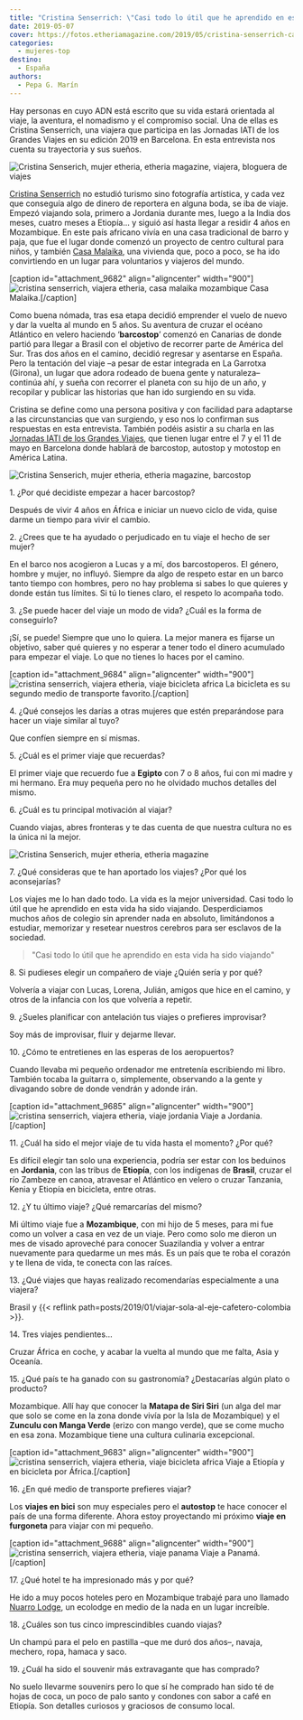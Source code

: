 ```yaml
---
title: "Cristina Senserrich: \"Casi todo lo útil que he aprendido en esta vida ha sido viajando\""
date: 2019-05-07
cover: https://fotos.etheriamagazine.com/2019/05/cristina-senserrich-casa-malaika.jpg
categories: 
  - mujeres-top
destino: 
  - España
authors: 
  - Pepa G. Marín
---
```


Hay personas en cuyo ADN está escrito que su vida estará orientada al viaje, la 
aventura, el nomadismo y el compromiso social. Una de ellas es Cristina Senserrich, una 
viajera que participa en las Jornadas IATI de los Grandes Viajes en su edición 2019 en 
Barcelona. En esta entrevista nos cuenta su trayectoria y sus sueños. 

![Cristina Senserich, mujer etheria, etheria magazine, viajera, bloguera de viajes](https://fotos.etheriamagazine.com/2019/05/Cristina-Senserich-mujer-etheria.jpg)

[Cristina Senserrich](https://www.facebook.com/fotografiasinfronteras) no estudió turismo sino fotografía artística, y cada vez que conseguía algo de dinero de reportera en alguna boda, se iba de viaje. Empezó viajando sola, primero a Jordania durante mes, luego a la India dos meses, cuatro meses a Etiopía... y siguió así hasta llegar a residir 4 años en Mozambique. En este país africano vivía en una casa tradicional de barro y paja, que fue el lugar donde comenzó un proyecto de centro cultural para niños, y también [Casa Malaika](http://www.africasinfronteras.org/proyectos/turismo-responsable/), una vivienda que, poco a poco, se ha ido convirtiendo en un lugar para voluntarios y viajeros del mundo.

\[caption id="attachment\_9682" align="aligncenter" width="900"\]![cristina senserrich, viajera etheria, casa malaika mozambique](https://fotos.etheriamagazine.com/2019/05/casa-malaika-mozambique.jpg "Casa Malaika.") Casa Malaika.\[/caption\]

Como buena nómada, tras esa etapa decidió emprender el vuelo de nuevo y dar la vuelta al mundo en 5 años. Su aventura de cruzar el océano Atlántico en velero haciendo ‘**barcostop**’ comenzó en Canarias de donde partió para llegar a Brasil con el objetivo de recorrer parte de América del Sur. Tras dos años en el camino, decidió regresar y asentarse en España. Pero la tentación del viaje –a pesar de estar integrada en La Garrotxa (Girona), un lugar que adora rodeado de buena gente y naturaleza– continúa ahí, y sueña con recorrer el planeta con su hijo de un año, y recopilar y publicar las historias que han ido surgiendo en su vida.

Cristina se define como una persona positiva y con facilidad para adaptarse a las circunstancias que van surgiendo, y eso nos lo confirman sus respuestas en esta entrevista. También podéis asistir a su charla en las [Jornadas IATI de los Grandes Viajes](https://jornadasgrandesviajes.es/), que tienen lugar entre el 7 y el 11 de mayo en Barcelona donde hablará de barcostop, autostop y motostop en América Latina.

![Cristina Senserich, mujer etheria, etheria magazine, barcostop](https://fotos.etheriamagazine.com/2019/05/Cristina-Senserich-etheria-magazine.jpg)

1\. ¿Por qué decidiste empezar a hacer barcostop? 

Después de vivir 4 años en África e iniciar un nuevo ciclo de vida, quise darme un tiempo para vivir el cambio.

2\. ¿Crees que te ha ayudado o perjudicado en tu viaje el hecho de ser mujer? 

En el barco nos acogieron a Lucas y a mí, dos barcostoperos. El género, hombre y mujer, no influyó. Siempre da algo de respeto estar en un barco tanto tiempo con hombres, pero no hay problema si sabes lo que quieres y donde están tus límites. Si tú lo tienes claro, el respeto lo acompaña todo.

3\. ¿Se puede hacer del viaje un modo de vida? ¿Cuál es la forma de conseguirlo? 

¡Sí, se puede! Siempre que uno lo quiera. La mejor manera es fijarse un objetivo, saber qué quieres y no esperar a tener todo el dinero acumulado para empezar el viaje. Lo que no tienes lo haces por el camino.

\[caption id="attachment\_9684" align="aligncenter" width="900"\]![cristina senserrich, viajera etheria, viaje bicicleta africa](https://fotos.etheriamagazine.com/2019/05/Viajera-etheria-cristina-senserrich-bicicleta.jpg "La bicicleta es su medio de transporte favorito.") La bicicleta es su segundo medio de transporte favorito.\[/caption\]

4\. ¿Qué consejos les darías a otras mujeres que estén preparándose para hacer un viaje 
similar al tuyo? 

Que confíen siempre en sí mismas.

5\. ¿Cuál es el primer viaje que recuerdas? 

El primer viaje que recuerdo fue a **Egipto** con 7 o 8 años, fui con mi madre y mi hermano. Era muy pequeña pero no he olvidado muchos detalles del mismo.

6\. ¿Cuál es tu principal motivación al viajar? 

Cuando viajas, abres fronteras y te das cuenta de que nuestra cultura no es la única ni la mejor.

![Cristina Senserich, mujer etheria, etheria magazine](https://fotos.etheriamagazine.com/2019/05/Cristina-Senserich-etheria-magazine-barcostop.jpg)

7\. ¿Qué consideras que te han aportado los viajes? ¿Por qué los aconsejarías? 

Los viajes me lo han dado todo. La vida es la mejor universidad. Casi todo lo útil que he aprendido en esta vida ha sido viajando. Desperdiciamos muchos años de colegio sin aprender nada en absoluto, limitándonos a estudiar, memorizar y resetear nuestros cerebros para ser esclavos de la sociedad.

> "Casi todo lo útil que he aprendido en esta vida ha sido viajando" 

8\. Si pudieses elegir un compañero de viaje ¿Quién sería y por qué? 

Volvería a viajar con Lucas, Lorena, Julián, amigos que hice en el camino, y otros de la infancia con los que volvería a repetir.

9\. ¿Sueles planificar con antelación tus viajes o prefieres improvisar? 

Soy más de improvisar, fluir y dejarme llevar.

10\. ¿Cómo te entretienes en las esperas de los aeropuertos? 

Cuando llevaba mi pequeño ordenador me entretenía escribiendo mi libro. También tocaba la guitarra o, simplemente, observando a la gente y divagando sobre de donde vendrán y adonde irán.

\[caption id="attachment\_9685" align="aligncenter" width="900"\]![cristina senserrich, viajera etheria, viaje jordania](https://fotos.etheriamagazine.com/2019/05/Viajera-etheria-jordania-cristina-senserrich.jpg "Viaje a Jordania.") Viaje a Jordania.\[/caption\]

11\. ¿Cuál ha sido el mejor viaje de tu vida hasta el momento? ¿Por qué? 

Es difícil elegir tan solo una experiencia, podría ser estar con los beduinos en **Jordania**, con las tribus de **Etiopía**, con los indígenas de **Brasil**, cruzar el río Zambeze en canoa, atravesar el Atlántico en velero o cruzar Tanzania, Kenia y Etiopía en bicicleta, entre otras.

12\. ¿Y tu último viaje? ¿Qué remarcarías del mismo? 

Mi último viaje fue a **Mozambique**, con mi hijo de 5 meses, para mi fue como un volver a casa en vez de un viaje. Pero como solo me dieron un mes de visado aproveché para conocer Suazilandia​ y volver a entrar nuevamente para quedarme un mes más. Es un país que te roba el corazón y te llena de vida, te conecta con las raíces.

13\. ¿Qué viajes que hayas realizado recomendarías especialmente a una viajera? 

Brasil y {{< reflink path=posts/2019/01/viajar-sola-al-eje-cafetero-colombia >}}.

14\. Tres viajes pendientes… 

Cruzar África en coche, y acabar la vuelta al mundo que me falta, Asia y Oceanía.

15\. ¿Qué país te ha ganado con su gastronomía? ¿Destacarías algún plato o producto? 

Mozambique. Allí hay que conocer la **Matapa de Siri Siri** (un alga del mar que solo se come en la zona donde vivía por la Isla de Mozambique) y el **Zunculu con Manga Verde** (erizo con mango verde), que se come mucho en esa zona. Mozambique tiene una cultura culinaria excepcional.

\[caption id="attachment\_9683" align="aligncenter" width="900"\]![cristina senserrich, viajera etheria, viaje bicicleta africa](https://fotos.etheriamagazine.com/2019/05/mujer-etheria-cristina-senserrich.jpg "Viaje a Etiopía y en bicicleta por África.") Viaje a Etiopía y en bicicleta por África.\[/caption\]

16\. ¿En qué medio de transporte prefieres viajar? 

Los **viajes en bici** son muy especiales pero el **autostop** te hace conocer el país de una forma diferente. Ahora estoy proyectando mi próximo **viaje en furgoneta** para viajar con mi pequeño.

\[caption id="attachment\_9688" align="aligncenter" width="900"\]![cristina senserrich, viajera etheria, viaje panama](https://fotos.etheriamagazine.com/2019/05/viaje-panama-cristina-senserrich.jpg "Viaje a Panamá.") Viaje a Panamá.\[/caption\]

17\. ¿Qué hotel te ha impresionado más y por qué? 

He ido a muy pocos hoteles pero en Mozambique trabajé para uno llamado [Nuarro Lodge](https://www.nuarro.com/), un ecolodge en medio de la nada en un lugar increíble.

18\. ¿Cuáles son tus cinco imprescindibles cuando viajas? 

Un champú para el pelo en pastilla –que me duró dos años–, navaja, mechero, ropa, hamaca y saco.

19\. ¿Cuál ha sido el souvenir más extravagante que has comprado? 

No suelo llevarme souvenirs pero lo que sí he comprado han sido té de hojas de coca, un poco de palo santo y condones con sabor a café en Etiopía. Son detalles curiosos y graciosos de consumo local.
